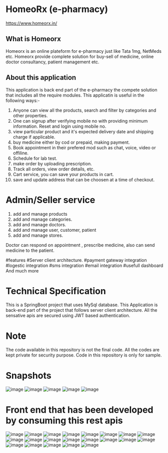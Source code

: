 # HomeoRx (e-pharmacy)
https://www.homeorx.in/

## What is Homeorx
Homeorx is an online plateform for e-pharmacy just like Tata 1mg, NetMeds etc. Homeorx provide complete solution for buy-sell of medicine, online doctor consultancy, patient management etc.

## About this application
This application is back end part of the e-pharmacy the compete solution that includes all the require modules. 
This applicatin is useful in the following ways:-
1) Anyone can view all the products, search and filter by categories and other properties. 
2) One can signup after verifying mobile no with providing minimum information. Reset and login using mobile no. 
3) view particular product and it's expected delivery date and shipping charge if applicable. 
4) buy medicine either by cod or prepaid, making payment.
5) Book appointment in their prefered mod such as chat, voice, video or offiline. 
6) Schedule for lab test. 
7) make order by uploading prescription. 
8) Track all orders, view order details, etc. 
9) Cart service, you can save your products in cart. 
10) save and update address that can be choosen at a time of checkout. 


# Admin/Seller service
1) add and manage products
2) add and manage categories. 
3) add and manage doctors. 
4) add and manage user, customer, patient
5) add and manage stores. 


Doctor can respond on appointment , prescribe medicine, also can send medicine to the patient. 

#features
#Server client architecture. 
#payment gateway integration
#logestic integration
#sms integration 
#email integration
#usefull dashboard 
And much more

# Technical Specification
This is a SpringBoot project that uses MySql database. This Application is back-end part of the project that follows server client architecture.
All the sensative apis are secured using JWT based authentication.


# Note
The code available in this repository is not the final code. All the codes are kept private for security purpose. Code in this repository is only for sample.

# Snapshots

![image](https://github.com/manish8285/e-pharmacy/assets/113131864/c64d7c0b-aeab-4f1d-99d1-e2a8d2834049)
![image](https://github.com/manish8285/e-pharmacy/assets/113131864/2fab6c94-daca-456a-9526-fbefcbcbc9fb)
![image](https://github.com/manish8285/e-pharmacy/assets/113131864/9d393c7a-3212-4d81-a89f-a3d65b566cd8)
![image](https://github.com/manish8285/e-pharmacy/assets/113131864/5a4c17f9-b108-45c8-b8cd-6ddcd0a01398)
![image](https://github.com/manish8285/e-pharmacy/assets/113131864/08151c2d-a94b-48f6-ac43-195ca122486c)

# Front end that has been developed by consuming this rest apis
![image](https://github.com/manish8285/e-pharmacy/assets/113131864/e79f3b59-2747-40c5-a2ac-0f03d49803a0)
![image](https://github.com/manish8285/e-pharmacy/assets/113131864/41cc4340-da42-4333-8f4f-f8f2de2dac03)
![image](https://github.com/manish8285/e-pharmacy/assets/113131864/ab9edc36-b5f4-4677-8bfa-302e761ed567)
![image](https://github.com/manish8285/e-pharmacy/assets/113131864/7bea2316-be35-41ba-9238-452301990517)
![image](https://github.com/manish8285/e-pharmacy/assets/113131864/0e6ac363-17ba-4603-8962-39883d979b16)
![image](https://github.com/manish8285/e-pharmacy/assets/113131864/dfcdf7dc-ac02-4970-bf5f-016fd1bccabc)
![image](https://github.com/manish8285/e-pharmacy/assets/113131864/bf633827-fd12-4399-adb7-8263f6c1969f)
![image](https://github.com/manish8285/e-pharmacy/assets/113131864/0de741fe-f901-4eae-9887-ddf3455cb827)
![image](https://github.com/manish8285/e-pharmacy/assets/113131864/709116bf-e9e7-476e-b8e4-e31cf7e67399)
![image](https://github.com/manish8285/e-pharmacy/assets/113131864/8abbffa4-63b0-4ae3-b993-8a16d5ff48c3)
![image](https://github.com/manish8285/e-pharmacy/assets/113131864/8d5b9995-bba8-4cbd-9e7d-eeddb58699e9)
![image](https://github.com/manish8285/e-pharmacy/assets/113131864/ee052a26-2a7a-4e65-9e98-385b353473bd)
![image](https://github.com/manish8285/e-pharmacy/assets/113131864/18c6b00d-a8d9-4bc4-a788-47264c0f9ebc)
![image](https://github.com/manish8285/e-pharmacy/assets/113131864/05690872-48ae-4c6e-b03f-b4fc0e4cafc9)
![image](https://github.com/manish8285/e-pharmacy/assets/113131864/3c829c05-cd6e-4c4e-94f5-1e8305ed7049)
![image](https://github.com/manish8285/e-pharmacy/assets/113131864/d2526999-5fad-43a2-8562-cd922118b8c7)
![image](https://github.com/manish8285/e-pharmacy/assets/113131864/b97f5f89-e829-49cf-99e8-e75061036703)
![image](https://github.com/manish8285/e-pharmacy/assets/113131864/2f99f5ca-385c-407d-9d15-935abf154c1e)
![image](https://github.com/manish8285/e-pharmacy/assets/113131864/eef23d1b-5f6a-4014-9e26-1cc84e6370f5)
![image](https://github.com/manish8285/e-pharmacy/assets/113131864/1e014a7a-fe35-4f54-a288-c5df7a30d195)
![image](https://github.com/manish8285/e-pharmacy/assets/113131864/2cd5abac-bc17-43c0-aa40-f4e44936b6bd)


